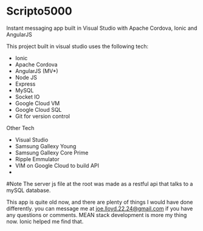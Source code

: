 # Scripto5000
Instant messaging app built in Visual Studio with Apache Cordova, Ionic and AngularJS

This project built in visual studio uses the following tech:

- Ionic
- Apache Cordova
- AngularJS (MV*)
- Node JS
- Express
- MySQL
- Socket IO
- Google Cloud VM
- Google Cloud SQL
- Git for version control

Other Tech

- Visual Studio
- Samsung Gallexy Young
- Samsung Gallexy Core Prime
- Ripple Emmulator
- VIM on Google Cloud to build API
- 
#Note
The server js file at the root was made as a restful api that talks to a mySQL database.

This app is quite old now, and there are plenty of things I would have done differently. you can message me at joe.lloyd.22.24@gmail.com if you have any questions or comments. MEAN stack development is more my thing now. Ionic helped me find that.

